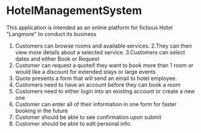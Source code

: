# HotelManagementSystem
This application is intended as an online platform for fictious Hotel "Langmore" to conduct its business
1. Customers can browse rooms and available services. 
2.They can then view more details about a selected service.
3.Customers can select dates and either Book or Request 
4. Customer can request a quoteif they want to book more than 1 room or would like a discount for extended stays or large events
5. Quote presents a form that will send an email to hotel employee.
6. Customers need to have an account before they can book a room
7. Customers need to either login into an existing account or create a new one
8. Customer can enter all of their information in one form for faster booking in the future
9. Customer should be able to see confirmation upon submit
10. Customer should be able to edit personal info.
